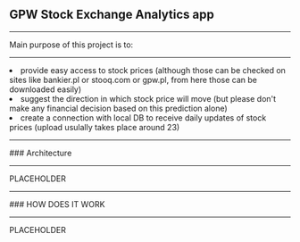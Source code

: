 ## GPW Stock Exchange Analytics app
<hr>
Main purpose of this project is to:
<hr>
<li> provide easy access to stock prices (although those can be checked on sites like bankier.pl or stooq.com or gpw.pl, from here those can be downloaded easily)
<li> suggest the direction in which stock price will move (but please don't make any financial decision based on this prediction alone)
<li> create a connection with local DB to receive daily updates of stock prices (upload usulally takes place around 23)
<br>
<hr>
### Architecture 
<hr>
PLACEHOLDER
<br>
<hr>
### HOW DOES IT WORK
<br>
<hr>
PLACEHOLDER